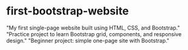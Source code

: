 # first-bootstrap-website
"My first single-page website built using HTML, CSS, and Bootstrap."  "Practice project to learn Bootstrap grid, components, and responsive design."  "Beginner project: simple one-page site with Bootstrap."
